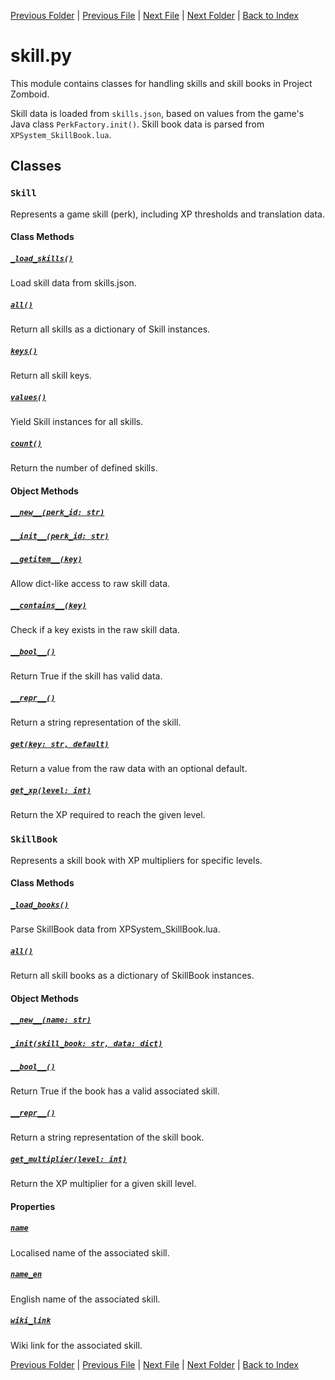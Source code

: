 [Previous Folder](../lists/body_locations_list.md) | [Previous File](item.md) | [Next File](vehicle.md) | [Next Folder](../parser/distribution_container_parser.md) | [Back to Index](../../index.md)

# skill.py

This module contains classes for handling skills and skill books in Project Zomboid.

Skill data is loaded from `skills.json`, based on values from the game's Java class `PerkFactory.init()`.
Skill book data is parsed from `XPSystem_SkillBook.lua`.

## Classes

### `Skill`

Represents a game skill (perk), including XP thresholds and translation data.

#### Class Methods
##### [`_load_skills()`](https://github.com/Vaileasys/pz-wiki_parser/blob/main/scripts/objects/skill.py#L71)

Load skill data from skills.json.

##### [`all()`](https://github.com/Vaileasys/pz-wiki_parser/blob/main/scripts/objects/skill.py#L76)

Return all skills as a dictionary of Skill instances.

##### [`keys()`](https://github.com/Vaileasys/pz-wiki_parser/blob/main/scripts/objects/skill.py#L83)

Return all skill keys.

##### [`values()`](https://github.com/Vaileasys/pz-wiki_parser/blob/main/scripts/objects/skill.py#L90)

Yield Skill instances for all skills.

##### [`count()`](https://github.com/Vaileasys/pz-wiki_parser/blob/main/scripts/objects/skill.py#L97)

Return the number of defined skills.

#### Object Methods
##### [`__new__(perk_id: str)`](https://github.com/Vaileasys/pz-wiki_parser/blob/main/scripts/objects/skill.py#L24)
##### [`__init__(perk_id: str)`](https://github.com/Vaileasys/pz-wiki_parser/blob/main/scripts/objects/skill.py#L35)
##### [`__getitem__(key)`](https://github.com/Vaileasys/pz-wiki_parser/blob/main/scripts/objects/skill.py#L54)

Allow dict-like access to raw skill data.

##### [`__contains__(key)`](https://github.com/Vaileasys/pz-wiki_parser/blob/main/scripts/objects/skill.py#L58)

Check if a key exists in the raw skill data.

##### [`__bool__()`](https://github.com/Vaileasys/pz-wiki_parser/blob/main/scripts/objects/skill.py#L62)

Return True if the skill has valid data.

##### [`__repr__()`](https://github.com/Vaileasys/pz-wiki_parser/blob/main/scripts/objects/skill.py#L66)

Return a string representation of the skill.

##### [`get(key: str, default)`](https://github.com/Vaileasys/pz-wiki_parser/blob/main/scripts/objects/skill.py#L103)

Return a value from the raw data with an optional default.

##### [`get_xp(level: int)`](https://github.com/Vaileasys/pz-wiki_parser/blob/main/scripts/objects/skill.py#L107)

Return the XP required to reach the given level.


### `SkillBook`

Represents a skill book with XP multipliers for specific levels.

#### Class Methods
##### [`_load_books()`](https://github.com/Vaileasys/pz-wiki_parser/blob/main/scripts/objects/skill.py#L152)

Parse SkillBook data from XPSystem_SkillBook.lua.

##### [`all()`](https://github.com/Vaileasys/pz-wiki_parser/blob/main/scripts/objects/skill.py#L163)

Return all skill books as a dictionary of SkillBook instances.

#### Object Methods
##### [`__new__(name: str)`](https://github.com/Vaileasys/pz-wiki_parser/blob/main/scripts/objects/skill.py#L121)
##### [`_init(skill_book: str, data: dict)`](https://github.com/Vaileasys/pz-wiki_parser/blob/main/scripts/objects/skill.py#L134)
##### [`__bool__()`](https://github.com/Vaileasys/pz-wiki_parser/blob/main/scripts/objects/skill.py#L143)

Return True if the book has a valid associated skill.

##### [`__repr__()`](https://github.com/Vaileasys/pz-wiki_parser/blob/main/scripts/objects/skill.py#L147)

Return a string representation of the skill book.

##### [`get_multiplier(level: int)`](https://github.com/Vaileasys/pz-wiki_parser/blob/main/scripts/objects/skill.py#L169)

Return the XP multiplier for a given skill level.

#### Properties
##### [`name`](https://github.com/Vaileasys/pz-wiki_parser/blob/main/scripts/objects/skill.py#L186)

Localised name of the associated skill.

##### [`name_en`](https://github.com/Vaileasys/pz-wiki_parser/blob/main/scripts/objects/skill.py#L191)

English name of the associated skill.

##### [`wiki_link`](https://github.com/Vaileasys/pz-wiki_parser/blob/main/scripts/objects/skill.py#L196)

Wiki link for the associated skill.



[Previous Folder](../lists/body_locations_list.md) | [Previous File](item.md) | [Next File](vehicle.md) | [Next Folder](../parser/distribution_container_parser.md) | [Back to Index](../../index.md)
